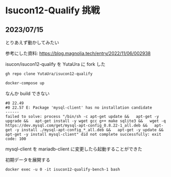 # Isucon12-Qualify 挑戦

## 2023/07/15

とりあえず動かしてみたい

参考にした資料: https://blog.magnolia.tech/entry/2022/11/06/002938

isucon/isucon12-qualify を YutaUra に fork した

```bash
gh repo clone YutaUra/isucon12-qualify
```

```bash
docker-compose up
```

なんか build できない

```
#0 22.49
#0 22.57 E: Package 'mysql-client' has no installation candidate
------
failed to solve: process "/bin/sh -c apt-get update &&   apt-get -y upgrade &&   apt-get install -y wget gcc g++ make sqlite3 &&   wget -q https://dev.mysql.com/get/mysql-apt-config_0.8.22-1_all.deb &&   apt-get -y install ./mysql-apt-config_*_all.deb &&   apt-get -y update &&   apt-get -y install mysql-client" did not complete successfully: exit code: 100
```

mysql-client を mariadb-client に変更したら起動することができた

初期データを展開する

```
docker exec -u 0 -it isucon12-qualify-bench-1 bash
```

